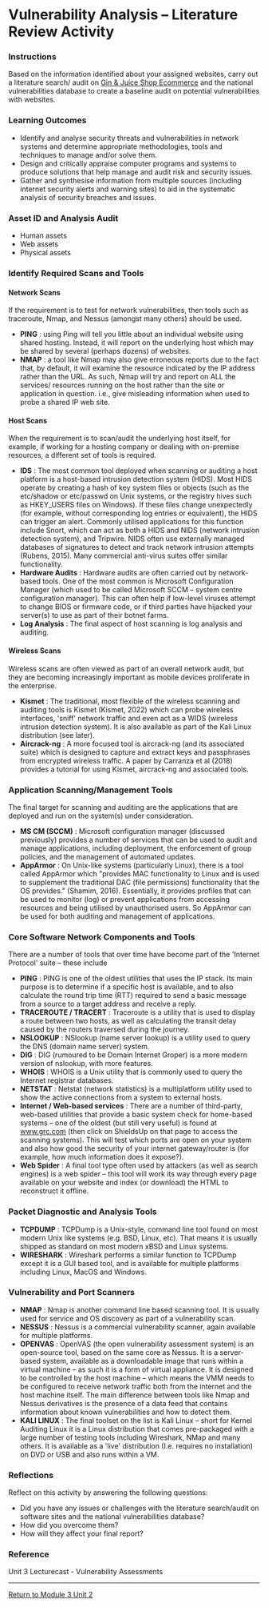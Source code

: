 # Vulnerability Analysis – Literature Review Activity

### Instructions
Based on the information identified about your assigned websites, carry out a literature search/ audit on [Gin & Juice Shop Ecommerce](https://ginandjuice.shop/) and the national vulnerabilities database to create a baseline audit on potential vulnerabilities with websites.

### Learning Outcomes
 - Identify and analyse security threats and vulnerabilities in network systems and determine appropriate methodologies, tools and techniques to manage and/or solve them.
 - Design and critically appraise computer programs and systems to produce solutions that help manage and audit risk and security issues.
 - Gather and synthesise information from multiple sources (including internet security alerts and warning sites) to aid in the systematic analysis of security breaches and issues.

### Asset ID and Analysis Audit
 - Human assets
 - Web assets
 - Physical assets

### Identify Required Scans and Tools

#### Network Scans
If the requirement is to test for network vulnerabilities, then tools such as traceroute, Nmap, and Nessus (amongst many others) should be used.
- **PING** : using Ping will tell you little about an individual website using shared hosting. Instead, it will report on the underlying host which may be shared by several (perhaps dozens) of websites.
- **NMAP** : a tool like Nmap may also give erroneous reports due to the fact that, by default, it will examine the resource indicated by the IP address rather than the URL. As such, Nmap will try and report on ALL the services/ resources running on the host rather than the site or application in question. i.e., give misleading information when used to probe a shared IP web site.

#### Host Scans
When the requirement is to scan/audit the underlying host itself, for example, if working for a hosting company or dealing with on-premise resources, a different set of tools is required.
 - **IDS** : The most common tool deployed when scanning or auditing a host platform is a host-based intrusion detection system (HIDS). Most HIDS operate by creating a hash of key system files or objects (such as the etc/shadow or etc/passwd on Unix systems, or the registry hives such as HKEY_USERS files on Windows). If these files change unexpectedly (for example, without corresponding log entries or equivalent), the HIDS can trigger an alert. Commonly utilised applications for this function include Snort, which can act as both a HIDS and NIDS (network intrusion detection system), and Tripwire. NIDS often use externally managed databases of signatures to detect and track network intrusion attempts (Rubens, 2015). Many commercial anti-virus suites offer similar functionality.
 - **Hardware Audits** : Hardware audits are often carried out by network-based tools. One of the most common is Microsoft Configuration Manager (which used to be called Microsoft SCCM – system centre configuration manager). This can often help if low-level viruses attempt to change BIOS or firmware code, or if third parties have hijacked your server(s) to use as part of their botnet farms.
 - **Log Analysis** : The final aspect of host scanning is log analysis and auditing.

#### Wireless Scans
Wireless scans are often viewed as part of an overall network audit, but they are becoming increasingly important as mobile devices proliferate in the enterprise.
 - **Kismet** : The traditional, most flexible of the wireless scanning and auditing tools is Kismet (Kismet, 2022) which can probe wireless interfaces, 'sniff' network traffic and even act as a WIDS (wireless intrusion detection system). It is also available as part of the Kali Linux distribution (see later).
 - **Aircrack-ng** : A more focused tool is aircrack-ng (and its associated suite) which is designed to capture and extract keys and passphrases from encrypted wireless traffic. A paper by Carranza et al (2018) provides a tutorial for using Kismet, aircrack-ng and associated tools.

### Application Scanning/Management Tools
The final target for scanning and auditing are the applications that are deployed and run on the system(s) under consideration. 
 - **MS CM (SCCM)** : Microsoft configuration manager (discussed previously) provides a number of services that can be used to audit and manage applications, including deployment, the enforcement of group policies, and the management of automated updates.
 - **AppArmor** : On Unix-like systems (particularly Linux), there is a tool called AppArmor which "provides MAC functionality to Linux and is used to supplement the traditional DAC (file permissions) functionality that the OS provides." (Shamim, 2016). Essentially, it provides profiles that can be used to monitor (log) or prevent applications from accessing resources and being utilised by unauthorised users. So AppArmor can be used for both auditing and management of applications.

### Core Software Network Components and Tools
There are a number of tools that over time have become part of the 'Internet Protocol' suite – these include
 - **PING** : PING is one of the oldest utilities that uses the IP stack. Its main purpose is to determine if a specific host is available, and to also calculate the round trip time (RTT) required to send a basic message from a source to a target address and receive a reply.
 - **TRACEROUTE / TRACERT** : Traceroute is a utility that is used to display a route between two hosts, as well as calculating the transit delay caused by the routers traversed during the journey.
 - **NSLOOKUP** : NSlookup (name server lookup) is a utility used to query the DNS (domain name server) system. 
 - **DIG** : DIG (rumoured to be Domain Internet Groper) is a more modern version of nslookup, with more features.
 - **WHOIS** : WHOIS is a Unix utility that is commonly used to query the Internet registrar databases.
 - **NETSTAT** : Netstat (network statistics) is a multiplatform utility used to show the active connections from a system to external hosts.
 - **Internet / Web-based services** : There are a number of third-party, web-based utilities that provide a basic system check for home-based systems – one of the oldest (but still very useful) is found at www.grc.com (then click on ShieldsUp on that page to access the scanning systems).  This will test which ports are open on your system and also how good the security of your internet gateway/router is (for example, how much information does it expose?).
 - **Web Spider** : A final tool type often used by attackers (as well as search engines) is a web spider – this tool will work its way through every page available on your website and index (or download) the HTML to reconstruct it offline.

### Packet Diagnostic and Analysis Tools
 - **TCPDUMP** : TCPDump is a Unix-style, command line tool found on most modern Unix like systems (e.g. BSD, Linux, etc). That means it is usually shipped as standard on most modern xBSD and Linux systems.
 - **WIRESHARK** : Wireshark performs a similar function to TCPDump except it is a GUI based tool, and is available for multiple platforms including Linux, MacOS and Windows. 

### Vulnerability and Port Scanners
 - **NMAP** : Nmap is another command line based scanning tool. It is usually used for service and OS discovery as part of a vulnerability scan. 
 - **NESSUS** : Nessus is a commercial vulnerability scanner, again available for multiple platforms.
 - **OPENVAS** : OpenVAS (the open vulnerability assessment system) is an open-source tool, based on the same core as Nessus. It is a server-based system, available as a downloadable image that runs within a virtual machine – as such it is a form of virtual appliance. It is designed to be controlled by the host machine – which means the VMM needs to be configured to receive network traffic both from the internet and the host machine itself. The main difference between tools like Nmap and Nessus derivatives is the presence of a data feed that contains information about known vulnerabilities and how to detect them.
 - **KALI LINUX** : The final toolset on the list is Kali Linux – short for Kernel Auditing Linux it is a Linux distribution that comes pre-packaged with a large number of testing tools including Wireshark, NMap and many others. It is available as a 'live' distribution (I.e. requires no installation) on DVD or USB and also runs within a VM.

### Reflections
Reflect on this activity by answering the following questions:
 - Did you have any issues or challenges with the literature search/audit on software sites and the national vulnerabilities database?
 - How did you overcome them?
 - How will they affect your final report?

### Reference
Unit 3 Lecturecast - Vulnerability Assessments

---

[Return to Module 3 Unit 2](NS_Unit02.md)

